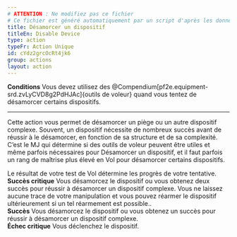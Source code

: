 ```yaml
---
# ATTENTION : Ne modifiez pas ce fichier
# Ce fichier est généré automatiquement par un script d'après les données du module Foundry VTT officiel et de sa traduction
title: Désamorcer un dispositif
titleEn: Disable Device
type: action
typeFr: Action Unique
id: cYdz2grcOcRt4jk6
group: actions
layout: action
---
```

<p><span id="ctl00_MainContent_DetailedOutput"><strong>Conditions</strong> Vous devez utilisez des @Compendium[pf2e.equipment-srd.zvLyCVD8g2PdHJAc]{outils de voleur} quand vous tentez de désamorcer certains dispositifs.</span></p><hr><p>Cette action vous permet de désamorcer un piège ou un autre dispositif complexe. Souvent, un dispositif nécessite de nombreux succès avant de réussir à le désamorcer, en fonction de sa structure et de sa complexité. C’est le MJ qui détermine si des outils de voleur peuvent être utiles et même parfois nécessaires pour Désamorcer un dispositif, et il faut parfois un rang de maîtrise plus élevé en Vol pour désamorcer certains dispositifs.</p><p>Le résultat de votre test de Vol détermine les progrès de votre tentative.<br><strong>Succès critique</strong> Vous désamorcez le dispositif ou vous obtenez deux succès pour réussir à désamorcer un dispositif complexe. Vous ne laissez aucune trace de votre manipulation et vous pouvez réarmer le dispositif ultérieurement si un tel réarmement est possible..<br><strong>Succès</strong> Vous désamorcez le dispositif ou vous obtenez un succès pour réussir à désamorcer un dispositif complexe.<br><strong>Échec critique</strong> Vous déclenchez le dispositif.</p>
